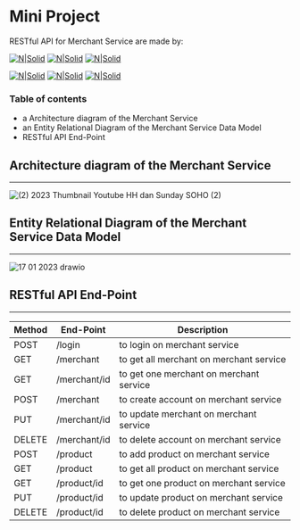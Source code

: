 # Mini Project
RESTful API for Merchant Service are made by:

[![N|Solid](https://img.shields.io/badge/Node.js-339933?style=for-the-badge&logo=nodedotjs&logoColor=white)](https://nodesource.com/products/nsolid) [![N|Solid](https://img.shields.io/badge/npm-CB3837?style=for-the-badge&logo=npm&logoColor=white)](https://nodesource.com/products/nsolid) [![N|Solid](https://img.shields.io/badge/JavaScript-323330?style=for-the-badge&logo=javascript&logoColor=F7DF1E)](https://nodesource.com/products/nsolid) 

[![N|Solid](https://img.shields.io/badge/express.js-%23404d59.svg?style=for-the-badge&logo=express&logoColor=%2361DAFB)](https://nodesource.com/products/nsolid) [![N|Solid](https://img.shields.io/badge/MySQL-005C84?style=for-the-badge&logo=mysql&logoColor=white)](https://nodesource.com/products/nsolid) [![N|Solid](https://img.shields.io/badge/POSTMAN-FF5722?style=for-the-badge&logo=Postman&logoColor=white)](https://nodesource.com/products/nsolid)

### Table of contents
- a Architecture diagram of the Merchant Service
- an Entity Relational Diagram of the Merchant Service Data Model
- RESTful API End-Point  

## Architecture diagram of the Merchant Service
___
![(2) 2023 Thumbnail Youtube HH dan Sunday SOHO  (2)](https://user-images.githubusercontent.com/116268411/213382399-b0af05bd-dca8-49f7-82d8-505d146f6a0b.png)


## Entity Relational Diagram of the Merchant Service Data Model
___
![17 01 2023 drawio](https://user-images.githubusercontent.com/116268411/212890241-86563f35-6860-4547-9d50-dbf333368ae9.png)

## RESTful API End-Point
___

| Method | End-Point | Description |
| ------ | ------ | ------ |
| POST | /login | to login on merchant service |
| GET | /merchant | to get all merchant on merchant service |
| GET | /merchant/id | to get one merchant on merchant service |
| POST | /merchant | to create account on merchant service |
| PUT | /merchant/id | to update merchant on merchant service |
| DELETE | /merchant/id | to delete account on merchant service |
| POST | /product | to add product on merchant service | 
| GET | /product |  to get all product on merchant service |
| GET | /product/id | to get one product on merchant service |
| PUT | /product/id | to update product on merchant service |
| DELETE | /product/id | to delete product on merchant service |
